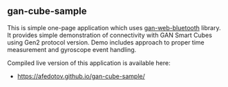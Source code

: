 ## gan-cube-sample

This is simple one-page application which uses [gan-web-bluetooth](https://github.com/afedotov/gan-web-bluetooth) library.
It provides simple demonstration of connectivity with GAN Smart Cubes using Gen2 protocol version.
Demo includes approach to proper time measurement and gyroscope event handling.

Compiled live version of this application is available here:
 
 - https://afedotov.github.io/gan-cube-sample/

